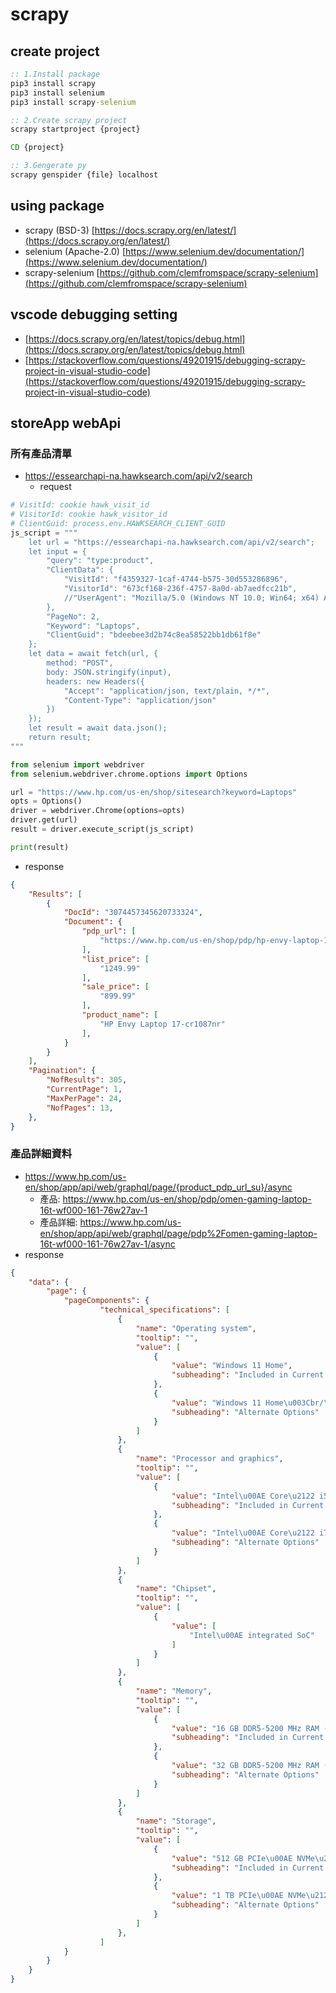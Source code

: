 # scrapy

## create project

```bat
:: 1.Install package
pip3 install scrapy
pip3 install selenium
pip3 install scrapy-selenium

:: 2.Create scrapy project
scrapy startproject {project}

CD {project}

:: 3.Gengerate py
scrapy genspider {file} localhost

```

## using package
- scrapy (BSD-3) [https://docs.scrapy.org/en/latest/](https://docs.scrapy.org/en/latest/)
- selenium (Apache-2.0) [https://www.selenium.dev/documentation/](https://www.selenium.dev/documentation/)
- scrapy-selenium [https://github.com/clemfromspace/scrapy-selenium](https://github.com/clemfromspace/scrapy-selenium)


## vscode debugging setting
- [https://docs.scrapy.org/en/latest/topics/debug.html](https://docs.scrapy.org/en/latest/topics/debug.html)
- [https://stackoverflow.com/questions/49201915/debugging-scrapy-project-in-visual-studio-code](https://stackoverflow.com/questions/49201915/debugging-scrapy-project-in-visual-studio-code)



## storeApp webApi
### 所有產品清單
- https://essearchapi-na.hawksearch.com/api/v2/search
  - request

```python
# VisitId: cookie hawk_visit_id
# VisitorId: cookie hawk_visitor_id
# ClientGuid: process.env.HAWKSEARCH_CLIENT_GUID
js_script = """
    let url = "https://essearchapi-na.hawksearch.com/api/v2/search";
    let input = {
        "query": "type:product",
        "ClientData": {
            "VisitId": "f4359327-1caf-4744-b575-30d553286896",
            "VisitorId": "673cf168-236f-4757-8a0d-ab7aedfcc21b",
            //"UserAgent": "Mozilla/5.0 (Windows NT 10.0; Win64; x64) AppleWebKit/537.36 (KHTML, like Gecko) Chrome/117.0.0.0 Safari/537.36 Edg/117.0.2045.31",
        },
        "PageNo": 2,
        "Keyword": "Laptops",
        "ClientGuid": "bdeebee3d2b74c8ea58522bb1db61f8e"
    };
    let data = await fetch(url, {
        method: "POST",
        body: JSON.stringify(input),
        headers: new Headers({
            "Accept": "application/json, text/plain, */*",
            "Content-Type": "application/json"
        })
    });
    let result = await data.json();
    return result;
"""

from selenium import webdriver
from selenium.webdriver.chrome.options import Options

url = "https://www.hp.com/us-en/shop/sitesearch?keyword=Laptops"
opts = Options()
driver = webdriver.Chrome(options=opts)
driver.get(url)
result = driver.execute_script(js_script)

print(result)

```

  - response
```json
{
    "Results": [
        {
            "DocId": "3074457345620733324",
            "Document": {
                "pdp_url": [
                    "https://www.hp.com/us-en/shop/pdp/hp-envy-laptop-17-cr1087nr"
                ],
                "list_price": [
                    "1249.99"
                ],
                "sale_price": [
                    "899.99"
                ],
                "product_name": [
                    "HP Envy Laptop 17-cr1087nr"
                ],
            }
        }
    ],
    "Pagination": {
        "NofResults": 305,
        "CurrentPage": 1,
        "MaxPerPage": 24,
        "NofPages": 13,
    },
}
```

### 產品詳細資料
- https://www.hp.com/us-en/shop/app/api/web/graphql/page/{product_pdp_url_su}/async
  - 產品: https://www.hp.com/us-en/shop/pdp/omen-gaming-laptop-16t-wf000-161-76w27av-1
  - 產品詳細: https://www.hp.com/us-en/shop/app/api/web/graphql/page/pdp%2Fomen-gaming-laptop-16t-wf000-161-76w27av-1/async
- response

```json
{
    "data": {
        "page": {
            "pageComponents": {
                    "technical_specifications": [
                        {
                            "name": "Operating system",
                            "tooltip": "",
                            "value": [
                                {
                                    "value": "Windows 11 Home",
                                    "subheading": "Included in Current Configuration"
                                },
                                {
                                    "value": "Windows 11 Home\u003Cbr/\u003EWindows 11 Pro\u003Cbr/\u003EWindows 11 Pro",
                                    "subheading": "Alternate Options"
                                }
                            ]
                        },
                        {
                            "name": "Processor and graphics",
                            "tooltip": "",
                            "value": [
                                {
                                    "value": "Intel\u00AE Core\u2122 i5-13500H (up to 4.7 GHz, 18 MB L3 cache, 12 cores, 16 threads) + NVIDIA\u00AE GeForce RTX\u2122 3050 Laptop GPU (6 GB)",
                                    "subheading": "Included in Current Configuration"
                                },
                                {
                                    "value": "Intel\u00AE Core\u2122 i7-13700H (up to 5.0 GHz, 24 MB L3 cache, 14 cores, 20 threads) + NVIDIA\u00AE GeForce RTX\u2122 4050 Laptop GPU (6 GB)",
                                    "subheading": "Alternate Options"
                                }
                            ]
                        },
                        {
                            "name": "Chipset",
                            "tooltip": "",
                            "value": [
                                {
                                    "value": [
                                        "Intel\u00AE integrated SoC"
                                    ]
                                }
                            ]
                        },
                        {
                            "name": "Memory",
                            "tooltip": "",
                            "value": [
                                {
                                    "value": "16 GB DDR5-5200 MHz RAM (2 x 8 GB)",
                                    "subheading": "Included in Current Configuration"
                                },
                                {
                                    "value": "32 GB DDR5-5200 MHz RAM (2 x 16 GB)",
                                    "subheading": "Alternate Options"
                                }
                            ]
                        },
                        {
                            "name": "Storage",
                            "tooltip": "",
                            "value": [
                                {
                                    "value": "512 GB PCIe\u00AE NVMe\u2122 TLC M.2 SSD (4x4 SSD)",
                                    "subheading": "Included in Current Configuration"
                                },
                                {
                                    "value": "1 TB PCIe\u00AE NVMe\u2122 TLC M.2 SSD (4x4 SSD)\u003Cbr/\u003E2 TB PCIe\u00AE NVMe\u2122 TLC M.2 SSD (4x4 SSD)",
                                    "subheading": "Alternate Options"
                                }
                            ]
                        },
                    ]
            }
        }
    }
}
```